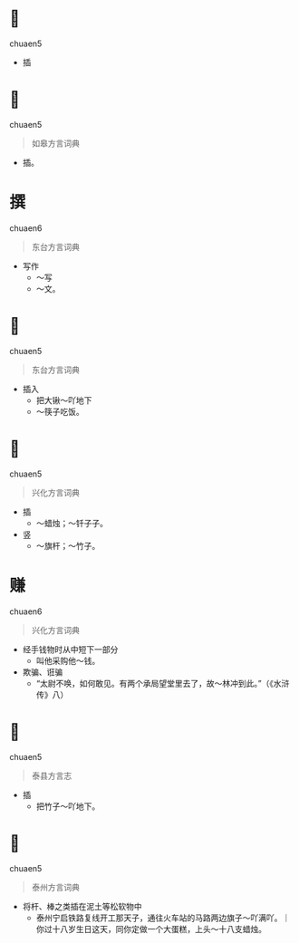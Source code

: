 # 𢺟
chuaen5
- 插

# 𢺟
chuaen5
> 如皋方言词典
- 插。

# 撰
chuaen6
> 东台方言词典
- 写作
  - ～写
  - ～文。

# 𢺟
chuaen5
> 东台方言词典
- 插入
  - 把大锹～吖地下
  - ～筷子吃饭。

# 𢺟
chuaen5
> 兴化方言词典
- 插
  - ～蜡烛；～钎子子。
- 竖
  - ～旗杆；～竹子。

# 赚
chuaen6
> 兴化方言词典
- 经手钱物时从中短下一部分
  - 叫他采购他～钱。
- 欺骗、诳骗
  - “太尉不唤，如何敢见。有两个承局望堂里去了，故～林冲到此。”（《水浒传》八）

# 𢺟
chuaen5
> 泰县方言志
- 插
  - 把竹子～吖地下。


# 𢺟
chuaen5
> 泰州方言词典
- 将杆、棒之类插在泥土等松软物中
  - 泰州宁启铁路复线开工那天子，通往火车站的马路两边旗子～吖满吖。｜你过十八岁生日这天，同你定做一个大蛋糕，上头～十八支蜡烛。
